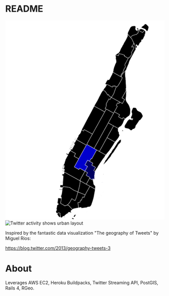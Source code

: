 README
======

![Real Time Twitter Activity on your boroughs](https://github.com/dimroc/new_tweet_city/raw/master/public/newtweetcity.png)
![Twitter activity shows urban layout](http://blog.dimroc.com/public/images/nyc_20140216T230944.jpg)

Inspired by the fantastic data visualization "The geography of Tweets" by Miguel Rios:

https://blog.twitter.com/2013/geography-tweets-3

About
=====

Leverages AWS EC2, Heroku Buildpacks, Twitter Streaming API, PostGIS, Rails 4, RGeo.
